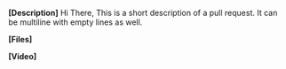 <!-- Comment:
A great PR typically begins with the lines below.
Please note that:
- The contents of this comment block are not shown in the pull request body.
- Once a new pull request is opened in the project
or new commit to an existing pull request will start a new build
to automatically update the status of every commit on every branch.
-->

**[Description]**
Hi There,
This is a short description of a pull request.
It can be multiline with empty lines as well.

**[Files]**

**[Video]**
